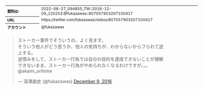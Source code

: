<table style="font-size: 9pt; width: 610px; margin-bottom: 20px; height: 80px;">
<tbody>
    <tr>
        <th align=left>資料ID</th>
        <td align=left>2022-08-27_094855_TW::2016-12-09_120253:@fukazawas::807057903207100417</td>
    </tr>
    <tr>
        <th align=left>URL</th>
        <td align=left>https://twitter.com/fukazawas/status/807057903207100417</td>
    </tr>
    <tr>
        <th align=left>アカウント</th>
        <td align=left>@fukazawas</td>
    </tr>
    <tr>
        <th align=left>ユーザ名</th>
        <td align=left>深澤諭史</td>
    </tr>
    <tr>
        <th align=left>ツイートの記録日時</th>
        <td align=left>2022-08-27_094855_</td>
    </tr>
</tbody>
</table>
<blockquote class="twitter-tweet" data-width="450"  data-lang="ja"><p lang="ja" dir="ltr">ストーカー事件でそういうの、よく見ます。<br>そういう他人がどう思うか、他人の気持ちが、わからないからフられて逆上する。<br>逆恨みをして、ストーカー行為では自分の目的を達成できないことが理解できないまま、ストーカー行為がやめられなくなるわけですが。。。<br>@akami_orihime</p>&mdash; 深澤諭史 (@fukazawas) <a href="https://twitter.com/fukazawas/status/807057903207100417?ref_src=twsrc%5Etfw">December 9, 2016</a></blockquote>
<script async src="https://platform.twitter.com/widgets.js" charset="utf-8"></script>


